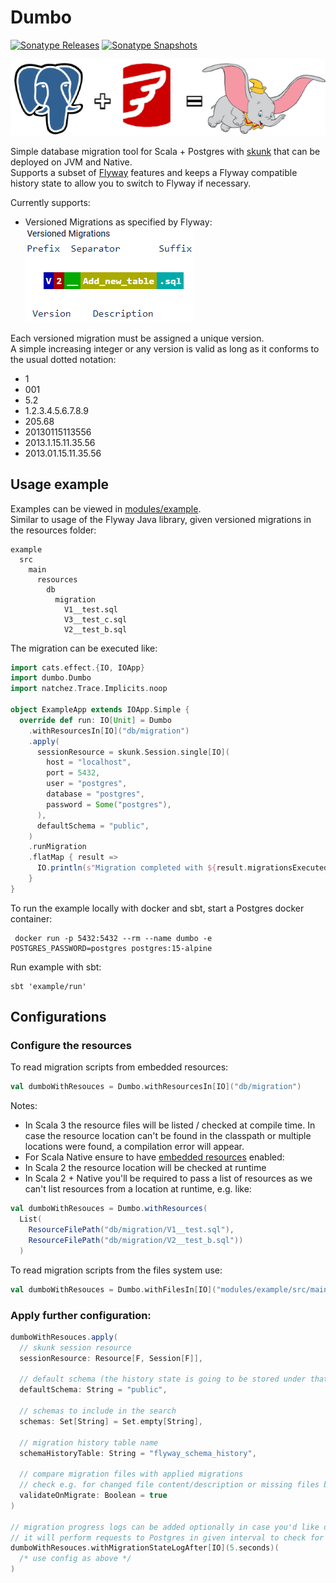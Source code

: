 # Dumbo

[![Sonatype Releases](https://img.shields.io/nexus/r/https/oss.sonatype.org/dev.rolang/dumbo_2.13.svg?label=Sonatype%20Release)](https://oss.sonatype.org/content/repositories/releases/dev/rolang/dumbo_2.13/)
[![Sonatype Snapshots](https://img.shields.io/nexus/s/https/oss.sonatype.org/dev.rolang/dumbo_2.13.svg?label=Sonatype%20Snapshot)](https://oss.sonatype.org/content/repositories/snapshots/dev/rolang/dumbo_2.13/)

![Logo](./docs/assets/logo.png)

Simple database migration tool for Scala + Postgres with [skunk](https://typelevel.org/skunk/) that can be deployed on JVM and Native.  
Supports a subset of [Flyway](https://flywaydb.org) features and keeps a Flyway compatible history state to allow you to switch to Flyway if necessary.

Currently supports:

- Versioned Migrations as specified by Flyway:  
  ![Versioned Migrations](./docs/assets/versioned_migrations.png)

Each versioned migration must be assigned a unique version.  
 A simple increasing integer or any version is valid as long as it conforms to the usual dotted notation:

- 1
- 001
- 5.2
- 1.2.3.4.5.6.7.8.9
- 205.68
- 20130115113556
- 2013.1.15.11.35.56
- 2013.01.15.11.35.56

## Usage example

Examples can be viewed in [modules/example](./modules/example/).  
Similar to usage of the Flyway Java library, given versioned migrations in the resources folder:

```
example
  src
    main
      resources
        db
          migration
            V1__test.sql
            V3__test_c.sql
            V2__test_b.sql
```

The migration can be executed like:

```scala
import cats.effect.{IO, IOApp}
import dumbo.Dumbo
import natchez.Trace.Implicits.noop

object ExampleApp extends IOApp.Simple {
  override def run: IO[Unit] = Dumbo
    .withResourcesIn[IO]("db/migration")
    .apply(
      sessionResource = skunk.Session.single[IO](
        host = "localhost",
        port = 5432,
        user = "postgres",
        database = "postgres",
        password = Some("postgres"),
      ),
      defaultSchema = "public",
    )
    .runMigration
    .flatMap { result =>
      IO.println(s"Migration completed with ${result.migrationsExecuted} migrations")
    }
}

```

To run the example locally with docker and sbt, start a Postgres docker container:

```shell
 docker run -p 5432:5432 --rm --name dumbo -e POSTGRES_PASSWORD=postgres postgres:15-alpine
```

Run example with sbt:

```shell
sbt 'example/run'
```

## Configurations

### Configure the resources

To read migration scripts from embedded resources:

```scala
val dumboWithResouces = Dumbo.withResourcesIn[IO]("db/migration")
```

Notes:

- In Scala 3 the resource files will be listed / checked at compile time.
  In case the resource location can't be found in the classpath or multiple locations were found, a compilation error will appear.
- For Scala Native ensure to have [embedded resources](https://scala-native.org/en/stable/lib/javalib.html?highlight=resources#embedding-resources) enabled:
- In Scala 2 the resource location will be checked at runtime
- In Scala 2 + Native you'll be required to pass a list of resources as we can't list resources from a location at runtime, e.g. like:

```scala
val dumboWithResouces = Dumbo.withResources(
  List(
    ResourceFilePath("db/migration/V1__test.sql"),
    ResourceFilePath("db/migration/V2__test_b.sql"))
  )
```

To read migration scripts from the files system use:

```scala
val dumboWithResouces = Dumbo.withFilesIn[IO]("modules/example/src/main/resources/db/migration")
```

### Apply further configuration:

```scala
dumboWithResouces.apply(
  // skunk session resource
  sessionResource: Resource[F, Session[F]],

  // default schema (the history state is going to be stored under that schema)
  defaultSchema: String = "public",

  // schemas to include in the search
  schemas: Set[String] = Set.empty[String],

  // migration history table name
  schemaHistoryTable: String = "flyway_schema_history",

  // compare migration files with applied migrations
  // check e.g. for changed file content/description or missing files before migration
  validateOnMigrate: Boolean = true
)

// migration progress logs can be added optionally in case you'd like dumbo to provide some feedback on longer running queries
// it will perform requests to Postgres in given interval to check for queries that are causing the lock on migration history table
dumboWithResouces.withMigrationStateLogAfter[IO](5.seconds)(
  /* use config as above */
)
```
